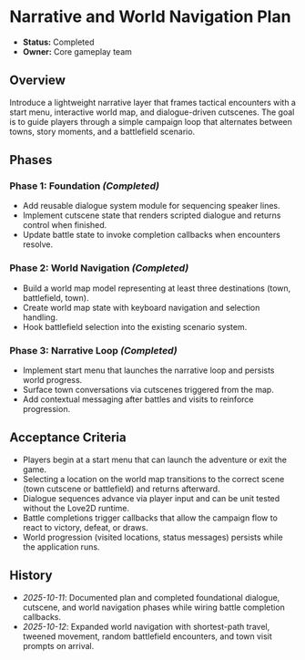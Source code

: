 # Narrative and World Navigation Plan

- **Status:** Completed
- **Owner:** Core gameplay team

## Overview
Introduce a lightweight narrative layer that frames tactical encounters with a start menu, interactive world map, and dialogue-driven cutscenes. The goal is to guide players through a simple campaign loop that alternates between towns, story moments, and a battlefield scenario.

## Phases

### Phase 1: Foundation *(Completed)*
- Add reusable dialogue system module for sequencing speaker lines.
- Implement cutscene state that renders scripted dialogue and returns control when finished.
- Update battle state to invoke completion callbacks when encounters resolve.

### Phase 2: World Navigation *(Completed)*
- Build a world map model representing at least three destinations (town, battlefield, town).
- Create world map state with keyboard navigation and selection handling.
- Hook battlefield selection into the existing scenario system.

### Phase 3: Narrative Loop *(Completed)*
- Implement start menu that launches the narrative loop and persists world progress.
- Surface town conversations via cutscenes triggered from the map.
- Add contextual messaging after battles and visits to reinforce progression.

## Acceptance Criteria
- Players begin at a start menu that can launch the adventure or exit the game.
- Selecting a location on the world map transitions to the correct scene (town cutscene or battlefield) and returns afterward.
- Dialogue sequences advance via player input and can be unit tested without the Love2D runtime.
- Battle completions trigger callbacks that allow the campaign flow to react to victory, defeat, or draws.
- World progression (visited locations, status messages) persists while the application runs.

## History
- *2025-10-11*: Documented plan and completed foundational dialogue, cutscene, and world navigation phases while wiring battle completion callbacks.
- *2025-10-12*: Expanded world navigation with shortest-path travel, tweened movement, random battlefield encounters, and town visit prompts on arrival.
